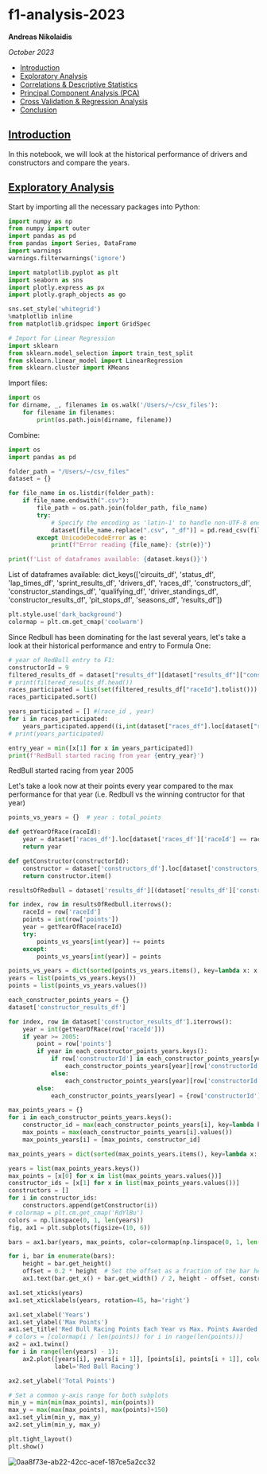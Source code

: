 # f1-analysis-2023
**Andreas Nikolaidis** 

_October 2023_

- [Introduction](#introduction)
- [Exploratory Analysis](#exploratory_analysis)
- [Correlations & Descriptive Statistics](#descriptive)
- [Principal Component Analysis (PCA)](#pca)
- [Cross Validation & Regression Analysis](#cv-ra)
- [Conclusion](#conclusion)

## [Introduction](#introduction)
In this notebook, we will look at the historical performance of drivers and constructors and compare the years.

## [Exploratory Analysis](#exploratory_analysis)
Start by importing all the necessary packages into Python:
```python
import numpy as np
from numpy import outer
import pandas as pd
from pandas import Series, DataFrame
import warnings
warnings.filterwarnings('ignore')

import matplotlib.pyplot as plt 
import seaborn as sns 
import plotly.express as px
import plotly.graph_objects as go

sns.set_style('whitegrid')
%matplotlib inline
from matplotlib.gridspec import GridSpec

# Import for Linear Regression
import sklearn
from sklearn.model_selection import train_test_split
from sklearn.linear_model import LinearRegression
from sklearn.cluster import KMeans
```

Import files:
```python
import os
for dirname, _, filenames in os.walk('/Users/~/csv_files'):
    for filename in filenames:
        print(os.path.join(dirname, filename))
```
Combine:
```python
import os
import pandas as pd

folder_path = "/Users/~/csv_files"
dataset = {}

for file_name in os.listdir(folder_path):
    if file_name.endswith(".csv"):
        file_path = os.path.join(folder_path, file_name)
        try:
            # Specify the encoding as 'latin-1' to handle non-UTF-8 encoded files
            dataset[file_name.replace(".csv", "_df")] = pd.read_csv(file_path, encoding='latin-1')
        except UnicodeDecodeError as e:
            print(f"Error reading {file_name}: {str(e)}")

print(f'List of dataframes available: {dataset.keys()}')
```
List of dataframes available: dict_keys(['circuits_df', 'status_df', 'lap_times_df', 'sprint_results_df', 'drivers_df', 'races_df', 'constructors_df', 'constructor_standings_df', 'qualifying_df', 'driver_standings_df', 'constructor_results_df', 'pit_stops_df', 'seasons_df', 'results_df'])

```python
plt.style.use('dark_background')
colormap = plt.cm.get_cmap('coolwarm')
```
Since Redbull has been dominating for the last several years, let's take a look at their historical performance and entry to Formula One:
```python
# year of RedBull entry to F1:
constructorId = 9
filtered_results_df = dataset["results_df"][dataset["results_df"]["constructorId"] == constructorId]
# print(filtered_results_df.head())
races_participated = list(set(filtered_results_df["raceId"].tolist()))
races_participated.sort()

years_participated = [] #(race_id , year)
for i in races_participated:
    years_participated.append((i,int(dataset["races_df"].loc[dataset["races_df"]["raceId"] == i, "year"].values)))
# print(years_participated)

entry_year = min([x[1] for x in years_participated])
print(f'RedBull started racing from year {entry_year}')
```
RedBull started racing from year 2005

Let's take a look now at their points every year compared to the max performance for that year (i.e. Redbull vs the winning contructor for that year)

```python
points_vs_years = {}  # year : total_points

def getYearOfRace(raceId):
    year = dataset['races_df'].loc[dataset['races_df']['raceId'] == raceId, "year"]
    return year

def getConstructor(constructorId):
    constructor = dataset['constructors_df'].loc[dataset['constructors_df']['constructorId'] == constructorId, "name"]
    return constructor.item()

resultsOfRedbull = dataset['results_df'][(dataset['results_df']['constructorId'] == constructorId)]

for index, row in resultsOfRedbull.iterrows():
    raceId = row['raceId']
    points = int(row['points'])
    year = getYearOfRace(raceId)
    try:
        points_vs_years[int(year)] += points
    except:
        points_vs_years[int(year)] = points

points_vs_years = dict(sorted(points_vs_years.items(), key=lambda x: x[0]))
years = list(points_vs_years.keys())
points = list(points_vs_years.values())

each_constructor_points_years = {}
dataset['constructor_results_df']

for index, row in dataset['constructor_results_df'].iterrows():
    year = int(getYearOfRace(row['raceId']))
    if year >= 2005:
        point = row['points']
        if year in each_constructor_points_years.keys():
            if row['constructorId'] in each_constructor_points_years[year].keys():
                each_constructor_points_years[year][row['constructorId']] += point
            else:
                each_constructor_points_years[year][row['constructorId']] = point
        else:
            each_constructor_points_years[year] = {row['constructorId']: point}

max_points_years = {}
for i in each_constructor_points_years.keys():
    constructor_id = max(each_constructor_points_years[i], key=lambda k: each_constructor_points_years[i][k])
    max_points = max(each_constructor_points_years[i].values())
    max_points_years[i] = [max_points, constructor_id]

max_points_years = dict(sorted(max_points_years.items(), key=lambda x: x[0]))

years = list(max_points_years.keys())
max_points = [x[0] for x in list(max_points_years.values())]
constructor_ids = [x[1] for x in list(max_points_years.values())]
constructors = []
for i in constructor_ids:
    constructors.append(getConstructor(i))
# colormap = plt.cm.get_cmap('RdYlBu')
colors = np.linspace(0, 1, len(years))
fig, ax1 = plt.subplots(figsize=(10, 6))

bars = ax1.bar(years, max_points, color=colormap(np.linspace(0, 1, len(years))), alpha=0.4)

for i, bar in enumerate(bars):
    height = bar.get_height()
    offset = 0.2 * height  # Set the offset as a fraction of the bar height
    ax1.text(bar.get_x() + bar.get_width() / 2, height - offset, constructors[i], ha='center', va='top', rotation='vertical')

ax1.set_xticks(years)
ax1.set_xticklabels(years, rotation=45, ha='right')

ax1.set_xlabel('Years')
ax1.set_ylabel('Max Points')
ax1.set_title('Red Bull Racing Points Each Year vs Max. Points Awarded')
# colors = [colormap(i / len(points)) for i in range(len(points))]
ax2 = ax1.twinx()
for i in range(len(years) - 1):
    ax2.plot([years[i], years[i + 1]], [points[i], points[i + 1]], color=colormap(colors[i % len(colors)]),
             label='Red Bull Racing')

ax2.set_ylabel('Total Points')

# Set a common y-axis range for both subplots
min_y = min(min(max_points), min(points))
max_y = max(max(max_points), max(points)+150)
ax1.set_ylim(min_y, max_y)
ax2.set_ylim(min_y, max_y)

plt.tight_layout()
plt.show()
```
![0aa8f73e-ab22-42cc-acef-187ce5a2cc32](https://github.com/atnikola/f1-analysis-2023/assets/38530617/b4d6dad5-f3c2-4e90-994f-441d718b6dab)











